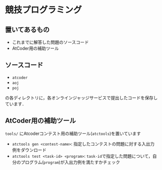 # 競技プログラミング

## 置いてあるもの

- これまでに解答した問題のソースコード
- AtCoder用の補助ツール

## ソースコード

- `atcoder`
- `aoj`
- `poj`

の各ディレクトリに，各オンラインジャッジサービスで提出したコードを保存しています．

## AtCoder用の補助ツール

`tools/` にAtcoderコンテスト用の補助ツール(`atctools`)を置いています

- `atctools gen <contest-name>`: 指定したコンテストの問題に対する入出力例をダウンロード
- `atctools test <task-id> <program>`: `task-id`で指定した問題について，自分のプログラム(`program`)が入出力例を満たすかチェック
